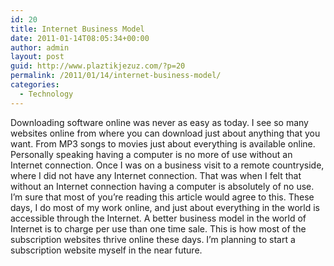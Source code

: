 ```yaml
---
id: 20
title: Internet Business Model
date: 2011-01-14T08:05:34+00:00
author: admin
layout: post
guid: http://www.plaztikjezuz.com/?p=20
permalink: /2011/01/14/internet-business-model/
categories:
  - Technology
---
```

Downloading software online was never as easy as today. I see so many websites online from where you can download just about anything that you want. From MP3 songs to movies just about everything is available online. Personally speaking having a computer is no more of use without an Internet connection. Once I was on a business visit to a remote countryside, where I did not have any Internet connection. That was when I felt that without an Internet connection having a computer is absolutely of no use. I&#8217;m sure that most of you&#8217;re reading this article would agree to this. These days, I do most of my work online, and just about everything in the world is accessible through the Internet. A better business model in the world of Internet is to charge per use than one time sale. This is how most of the subscription websites thrive online these days. I&#8217;m planning to start a subscription website myself in the near future.